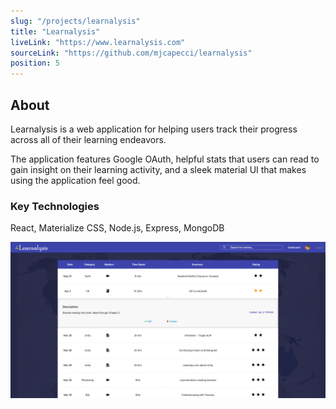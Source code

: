 ```yaml
---
slug: "/projects/learnalysis"
title: "Learnalysis"
liveLink: "https://www.learnalysis.com"
sourceLink: "https://github.com/mjcapecci/learnalysis"
position: 5
---
```


## About

Learnalysis is a web application for helping users track their progress across all of their learning endeavors.

The application features Google OAuth, helpful stats that users can read to gain insight on their learning activity, and a sleek material UI that makes using the application feel good.

### Key Technologies

React, Materialize CSS, Node.js, Express, MongoDB

![Learnalysis](../images/learnalysisPreview.gif)
